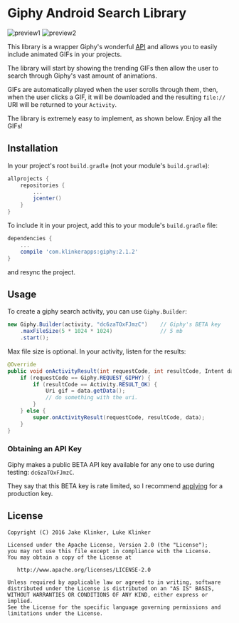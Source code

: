 # Giphy Android Search Library

![preview1](artwork/preview.png) ![preview2](artwork/preview2.png)

This library is a wrapper Giphy's wonderful [API](https://github.com/Giphy/GiphyAPI) and allows you to easily include animated GIFs in your projects.

The library will start by showing the trending GIFs then allow the user to search through Giphy's vast amount of animations.

GIFs are automatically played when the user scrolls through them, then, when the user clicks a GIF, it will be downloaded and the resulting `file://` URI will be returned to your `Activity`.

The library is extremely easy to implement, as shown below. Enjoy all the GIFs!

## Installation

In your project's root `build.gradle` (not your module's `build.gradle`):

```groovy
allprojects {
    repositories {
        ...
        jcenter()
    }
}
```

To include it in your project, add this to your module's `build.gradle` file:

```groovy
dependencies {
	...
	compile 'com.klinkerapps:giphy:2.1.2'
}
```

and resync the project.

## Usage

To create a giphy search activity, you can use `Giphy.Builder`:

```java
new Giphy.Builder(activity, "dc6zaTOxFJmzC")    // Giphy's BETA key
    .maxFileSize(5 * 1024 * 1024)               // 5 mb
    .start();
```

Max file size is optional. In your activity, listen for the results:

```java
@Override
public void onActivityResult(int requestCode, int resultCode, Intent data) {
    if (requestCode == Giphy.REQUEST_GIPHY) {
        if (resultCode == Activity.RESULT_OK) {
            Uri gif = data.getData();
            // do something with the uri.
        }
    } else {
        super.onActivityResult(requestCode, resultCode, data);
    }
}
```

### Obtaining an API Key

Giphy makes a public BETA API key available for any one to use during testing: `dc6zaTOxFJmzC`.

They say that this BETA key is rate limited, so I recommend [applying](http://api.giphy.com/submit) for a production key.

## License

    Copyright (C) 2016 Jake Klinker, Luke Klinker

    Licensed under the Apache License, Version 2.0 (the "License");
    you may not use this file except in compliance with the License.
    You may obtain a copy of the License at

       http://www.apache.org/licenses/LICENSE-2.0

    Unless required by applicable law or agreed to in writing, software
    distributed under the License is distributed on an "AS IS" BASIS,
    WITHOUT WARRANTIES OR CONDITIONS OF ANY KIND, either express or implied.
    See the License for the specific language governing permissions and
    limitations under the License.
